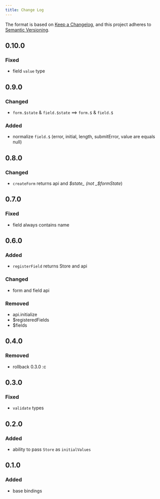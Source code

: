 ```yaml
---
title: Change Log
---
```


The format is based on [Keep a Changelog](https://keepachangelog.com/en/1.0.0/),
and this project adheres to [Semantic Versioning](http://semver.org).

## 0.10.0

### Fixed

- field `value` type

## 0.9.0

### Changed

- `form.$state` & `field.$state` ==> `form.$` & `field.$`

### Added

- normalize `field.$` (error, initial, length, submitError, value are equals null)

## 0.8.0

### Changed

- `createForm` returns api and _$state_ (not _$formState_)

## 0.7.0

### Fixed

- field always contains name

## 0.6.0

### Added

- `registerField` returns Store and api

### Changed

- form and field api

### Removed

- api.initialize
- $registeredFields
- $fields

## 0.4.0

### Removed

- rollback 0.3.0 :c

## 0.3.0

### Fixed

- `validate` types 

## 0.2.0

### Added

- ability to pass `Store` as `initialValues`

## 0.1.0

### Added

- base bindings
